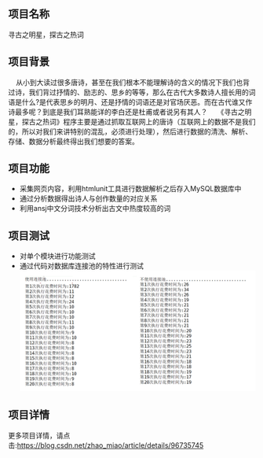 ## 项目名称
寻古之明星，探古之热词
## 项目背景
&nbsp;&nbsp;&nbsp;&nbsp;从小到大读过很多唐诗，甚至在我们根本不能理解诗的含义的情况下我们也背过诗，我们背过抒情的、励志的、思乡的等等，那么在古代大多数诗人擅长用的词语是什么?是代表思乡的明月、还是抒情的词语还是对官场厌恶。而在古代谁又作诗最多呢？到底是我们耳熟能详的李白还是杜甫或者说另有其人？
&nbsp;&nbsp;&nbsp;&nbsp;《寻古之明星，探古之热词》程序主要是通过抓取互联网上的唐诗（互联网上的数据不是我们的，所以对我们来讲特别的混乱，必须进行处理），然后进行数据的清洗、解析、存储、数据分析最终得出我们想要的答案。
## 项目功能
 - 采集网页内容，利用htmlunit工具进行数据解析之后存入MySQL数据库中
 - 通过分析数据得出诗人与创作数量的对应关系
 - 利用ansj中文分词技术分析出古文中热度较高的词

## 项目测试
- 对单个模块进行功能测试
- 通过代码对数据库连接池的特性进行测试
![](images/test1.PNG)

## 项目详情
更多项目详情，请点击:https://blog.csdn.net/zhao_miao/article/details/96735745